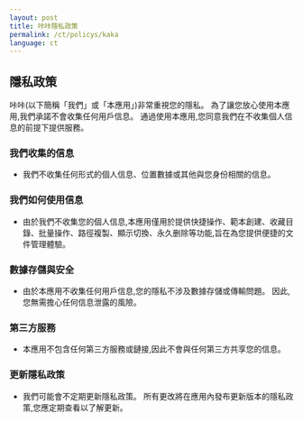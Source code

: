```yaml
---
layout: post
title: 咔咔隱私政策
permalink: /ct/policys/kaka
language: ct
---
```


## 隱私政策

咔咔(以下簡稱「我們」或「本應用」)非常重視您的隱私。 為了讓您放心使用本應用,我們承諾不會收集任何用戶信息。 通過使用本應用,您同意我們在不收集個人信息的前提下提供服務。

### 我們收集的信息
- 我們不收集任何形式的個人信息、位置數據或其他與您身份相關的信息。

### 我們如何使用信息
- 由於我們不收集您的個人信息,本應用僅用於提供快捷操作、範本創建、收藏目錄、批量操作、路徑複製、顯示切換、永久删除等功能,旨在為您提供便捷的文件管理體驗。

### 數據存儲與安全
- 由於本應用不收集任何用戶信息,您的隱私不涉及數據存儲或傳輸問題。 因此,您無需擔心任何信息泄露的風險。

### 第三方服務
- 本應用不包含任何第三方服務或鏈接,因此不會與任何第三方共享您的信息。

### 更新隱私政策
- 我們可能會不定期更新隱私政策。 所有更改將在應用內發布更新版本的隱私政策,您應定期查看以了解更新。

